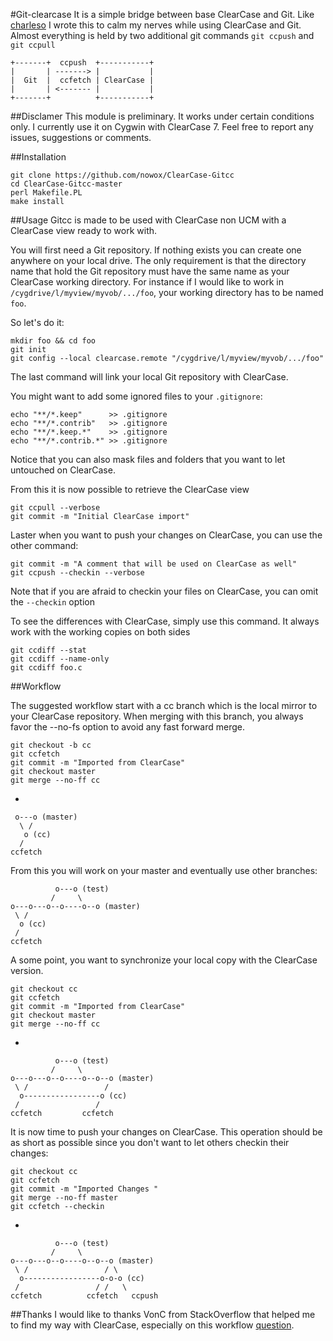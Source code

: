 #Git-clearcase
It is a simple bridge between base ClearCase and Git. Like [charleso](https://github.com/charleso/git-cc) I wrote this to calm my
nerves while using ClearCase and Git. Almost everything is held by two additional git commands `git ccpush` and `git ccpull`

    +-------+  ccpush  +-----------+
    |       | -------> |           |
    |  Git  |  ccfetch | ClearCase |
    |       | <------- |           |
    +-------+          +-----------+

##Disclamer
This module is preliminary. It works under certain conditions only. I currently use it
on Cygwin with ClearCase 7. Feel free to report any issues, suggestions or comments.

##Installation

    git clone https://github.com/nowox/ClearCase-Gitcc
    cd ClearCase-Gitcc-master
    perl Makefile.PL
    make install

##Usage
Gitcc is made to be used with ClearCase non UCM with a ClearCase view ready to work with. 

You will first need a Git repository. If nothing exists you can create one anywhere on your local drive. The only requirement is that the directory name that hold the Git repository must have the same name as your ClearCase working directory. For instance if I would like to work in `/cygdrive/l/myview/myvob/.../foo`, your working directory has to be named `foo`. 

So let's do it: 

    mkdir foo && cd foo
    git init
    git config --local clearcase.remote "/cygdrive/l/myview/myvob/.../foo"
    
The last command will link your local Git repository with ClearCase. 

You might want to add some ignored files to your `.gitignore`:

    echo "**/*.keep"      >> .gitignore
    echo "**/*.contrib"   >> .gitignore
    echo "**/*.keep.*"    >> .gitignore
    echo "**/*.contrib.*" >> .gitignore
    
Notice that you can also mask files and folders that you want to let untouched on ClearCase.

From this it is now possible to retrieve the ClearCase view

    git ccpull --verbose
    git commit -m "Initial ClearCase import"
    
Laster when you want to push your changes on ClearCase, you can use the other command:

    git commit -m "A comment that will be used on ClearCase as well"
    git ccpush --checkin --verbose
    
Note that if you are afraid to checkin your files on ClearCase, you can omit the `--checkin` option

To see the differences with ClearCase, simply use this command. It always work with the working copies on both sides

    git ccdiff --stat
    git ccdiff --name-only
    git ccdiff foo.c
    
##Workflow

The suggested workflow start with a cc branch which is the local mirror to your ClearCase repository. When merging with this branch, you always favor the --no-fs option to avoid any fast forward merge.

    git checkout -b cc
    git ccfetch
    git commit -m "Imported from ClearCase"
    git checkout master
    git merge --no-ff cc

-

     o---o (master)
      \ /
       o (cc)
      /
    ccfetch

From this you will work on your master and eventually use other branches:

              o---o (test)
             /     \
    o---o---o--o----o--o (master)
     \ /
      o (cc)
     /      
    ccfetch

A some point, you want to synchronize your local copy with the ClearCase version.

    git checkout cc
    git ccfetch
    git commit -m "Imported from ClearCase"
    git checkout master
    git merge --no-ff cc

-

              o---o (test)
             /     \
    o---o---o--o----o--o--o (master)
     \ /                 /
      o-----------------o (cc)    
     /                 /
    ccfetch         ccfetch

It is now time to push your changes on ClearCase. This operation should be as short as possible since you don't want to let others checkin their changes:

    git checkout cc
    git ccfetch
    git commit -m "Imported Changes "
    git merge --no-ff master
    git ccfetch --checkin

-

              o---o (test)
             /     \
    o---o---o--o----o--o--o (master)
     \ /                 / \
      o-----------------o-o-o (cc)
     /                 / /   \
    ccfetch          ccfetch   ccpush   

##Thanks
I would like to thanks VonC from StackOverflow that helped me to find my way with ClearCase, especially on this workflow [question](http://stackoverflow.com/questions/28280685/toward-an-ideal-workflow-with-clearcase-and-git).
